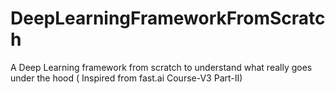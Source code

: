 # DeepLearningFrameworkFromScratch
A Deep Learning framework from scratch to understand what really goes under the hood ( Inspired from fast.ai Course-V3 Part-II) 
